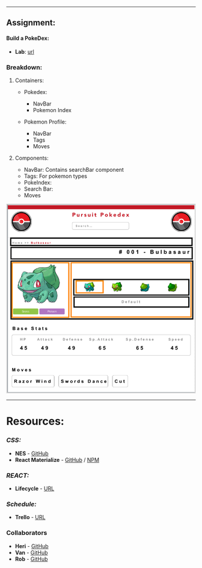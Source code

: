 

___
## Assignment:

#### Build a PokeDex:
* **Lab**: [url](https://github.com/mmosayed/PCNW-U4-Lab2)

### Breakdown:
1. Containers:
    * Pokedex: 
        * NavBar
        * Pokemon Index


    * Pokemon Profile:
        * NavBar
        * Tags
        * Moves

2. Components:
    * NavBar: Contains searchBar component
    * Tags: For pokemon types
    * PokeIndex:
    * Search Bar:
    * Moves







![pokepage layout](src/assets/pokepage_layout.png)
___

# Resources:

### *CSS:* 
*  **NES** - [GitHub](https://nostalgic-css.github.io/NES.css/)
*  **React Materialize** - [GitHub](https://react-materialize.github.io/#/) / [NPM](https://www.npmjs.com/package/react-materialize)

### *REACT:*

*  **Lifecycle** - [URL](http://projects.wojtekmaj.pl/react-lifecycle-methods-diagram/)

### *Schedule:*

* **Trello** - [URL](https://trello.com/invite/b/UAptvJuA/c445281bba07bf3beabd04cff5a3975b/pokedex)

### Collaborators

*  **Heri** - [GitHub](https://github.com/HeribertoUroza)
*  **Van** - [GitHub](https://github.com/vantran23)
*  **Rob** - [GitHub](https://github.com/FiveEightyEight)
